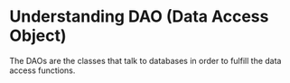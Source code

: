 # Understanding DAO (Data Access Object)

The DAOs are the classes that talk to databases in order to fulfill the data access functions.
